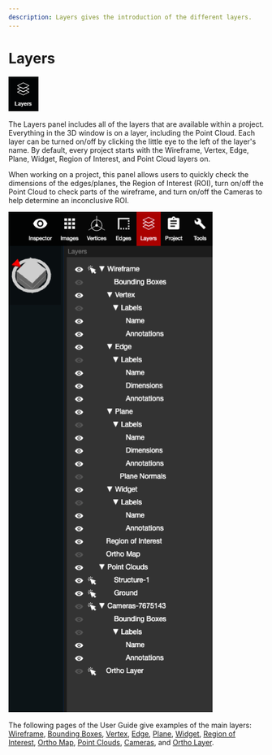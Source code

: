 ```yaml
---
description: Layers gives the introduction of the different layers.
---
```


# Layers



![No hotkey for opening/closing this panel overall](../.gitbook/assets/layers-button.png)

The Layers panel includes all of the layers that are available within a project. Everything in the 3D window is on a layer, including the Point Cloud. Each layer can be turned on/off by clicking the little eye to the left of the layer's name. By default, every project starts with the Wireframe, Vertex, Edge, Plane, Widget, Region of Interest, and Point Cloud layers on. 

When working on a project, this panel allows users to quickly check the dimensions of the edges/planes, the Region of Interest \(ROI\), turn on/off the Point Cloud to check parts of the wireframe, and turn on/off the Cameras to help determine an inconclusive ROI.

![](../.gitbook/assets/layers%20%281%29.png)

The following pages of the User Guide give examples of the main layers: [Wireframe](wireframe.md), [Bounding Boxes](bounding-boxes.md), [Vertex](vertices.md), [Edge](edges.md), [Plane](planes.md), [Widget](widget.md), [Region of Interest](region-of-interest.md), [Ortho Map](ortho-map.md), [Point Clouds](point-clouds.md), [Cameras](camera.md), and [Ortho Layer](ortho-layer.md).



